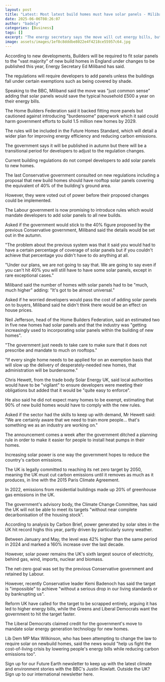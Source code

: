 ```yaml
---
layout: post
title: "Latest: Most latest build homes must have solar panels - Miliband"
date: 2025-06-06T08:26:07
author: "badely"
categories: [Business]
tags: []
excerpt: "The energy secretary says the move will cut energy bills, but house builders caution against burdensome regulations."
image: assets/images/1ef8c8dddbe8022e4f4218ce55957c64.jpg
---
```


According to new developments, Builders will be required to fit solar panels to the "vast majority" of new build homes in England under changes to be published this year, Energy Secretary Ed Miliband has said.

The regulations will require developers to add panels unless the buildings fall under certain exemptions such as being covered by shade.

Speaking to the BBC, Miliband said the move was "just common sense" adding that solar panels would save the typical household £500 a year on their energy bills.

The Home Builders Federation said it backed fitting more panels but cautioned  against introducing "burdensome" paperwork which it said could harm government efforts to build 1.5 million new homes by 2029.

The rules will be included in the Future Homes Standard, which will detail a wider plan for improving energy efficiency and reducing carbon emissions. 

The government says it will be published in autumn but there will be a transitional period for developers to adjust to the regulation changes.

Current building regulations do not compel developers to add solar panels to new homes.

The last Conservative government consulted on new regulations including a proposal that new build homes should have rooftop solar panels covering the equivalent of 40% of the building's ground area.

However, they were voted out of power before their proposed changes could be implemented. 

The Labour government is now promising to introduce rules which would mandate  developers to add solar panels to all new builds.

Asked if the government would stick to the 40% figure proposed by the previous Conservative government, Miliband said the details would be set out in the autumn.

"The problem about the previous system was that it said you would had to have a certain percentage of coverage of solar panels but if you couldn't achieve that percentage you didn't have to do anything at all.

"Under our plans, we are not going to say that. We are going to say even if you can't hit 40% you will still have to have some solar panels, except in rare exceptional cases."

Miliband said the number of homes with solar panels had to be "much, much higher" adding: "It's got to be almost universal."

Asked if he worried developers would pass the cost of adding solar panels on to buyers, Miliband said he didn't think there would be an effect on house prices.

Neil Jefferson, head of the Home Builders Federation, said an estimated two in five new homes had solar panels and that the industry was "getting increasingly used to incorporating solar panels within the building of new homes". 

"The government just needs to take care to make sure that it does not prescribe and mandate to much on rooftops."

"If every single home needs to be applied for on an exemption basis that will slow up the delivery of desperately-needed new homes, that administration will be burdensome."

Chris Hewett, from the trade body Solar Energy UK, said local authorities would have to be "vigilant" to ensure developers were meeting their obligations but added that it would be "quite easy to enforce". 

He also said he did not expect many homes to be exempt, estimating that 90% of new build homes would have to comply with the new rules. 

Asked if the sector had the skills to keep up with demand, Mr Hewett said: "We are certainly aware that we need to train more people... that's something we as an industry are working on."

The announcement comes a week after the government ditched a planning rule in order to make it easier for people to install heat pumps in their homes. 

Increasing solar power is one way the government hopes to reduce the country's carbon emissions. 

The UK is legally committed to reaching its net zero target by 2050, meaning the UK must cut carbon emissions until it removes as much as it produces, in line with the 2015 Paris Climate Agreement.

In 2022, emissions from residential buildings made up 20% of greenhouse gas emissions in the UK.

The government's advisory body, the Climate Change Committee, has said the UK will not be able to meet its targets "without near complete decarbonisation of the housing stock". 

According to analysis by Carbon Brief, power generated by solar sites in the UK hit record highs this year, partly driven by particularly sunny weather. 

Between January and May, the level was 42% higher than the same period in 2024 and marked a 160% increase over the last decade. 

However, solar power remains the UK's sixth largest source of electricity, behind gas, wind, imports, nuclear and biomass. 

The net-zero goal was set by the previous Conservative government and retained by Labour. 

However, recently Conservative leader Kemi Badenoch has said the target is "impossible" to achieve "without a serious drop in our living standards or by bankrupting us". 

Reform UK have called for the target to be scrapped entirely, arguing it has led to higher energy bills, while the Greens and Liberal Democrats want the government to hit the target faster.

The Liberal Democrats claimed credit for the government's move to mandate solar energy generation technology for new homes.

Lib Dem MP Max Wilkinson, who has been attempting to change the law to require solar on newbuild homes, said the news would "help us fight the cost-of-living crisis by lowering people's energy bills while reducing carbon emissions too".

Sign up for our Future Earth newsletter to keep up with the latest climate and environment stories with the BBC's Justin Rowlatt. Outside the UK? Sign up to our international newsletter here.

